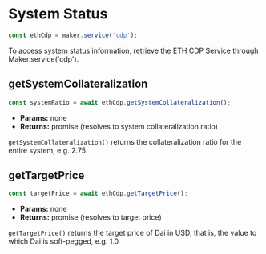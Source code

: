 # System Status

```javascript
const ethCdp = maker.service('cdp');
```
To access system status information, retrieve the ETH CDP Service through Maker.service('cdp').

## **getSystemCollateralization**

```javascript
const systemRatio = await ethCdp.getSystemCollateralization();
```

* **Params:** none
* **Returns:** promise (resolves to system collateralization ratio)

`getSystemCollateralization()` returns the collateralization ratio for the entire system, e.g. 2.75

## **getTargetPrice**

```javascript
const targetPrice = await ethCdp.getTargetPrice();
```

* **Params:** none
* **Returns:** promise (resolves to target price)

`getTargetPrice()` returns the target price of Dai in USD, that is, the value to which Dai is soft-pegged, e.g. 1.0